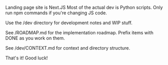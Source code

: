 Landing page site is Next.JS
Most of the actual dev is Python scripts. Only run npm commands if you're changing JS code.

Use the /dev directory for development notes and WIP stuff.

See /ROADMAP.md for the implementation roadmap. Prefix items with DONE as you work on them.

See /dev/CONTEXT.md for context and directory structure.

That's it! Good luck!


